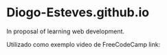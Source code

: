 # Diogo-Esteves.github.io

In proposal of learning web development.

Utilizado como exemplo video de FreeCodeCamp link: 